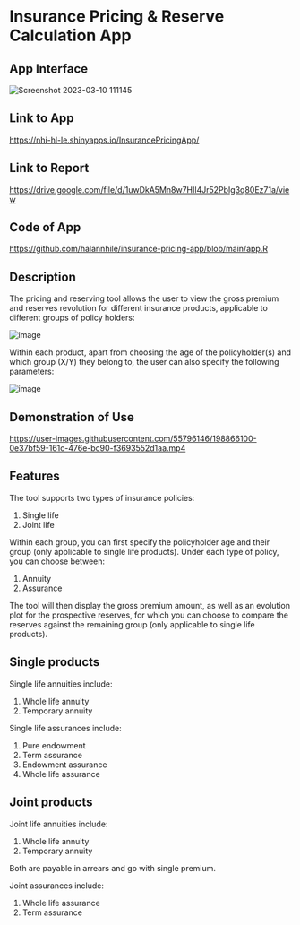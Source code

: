 # Insurance Pricing & Reserve Calculation App

## App Interface
![Screenshot 2023-03-10 111145](https://user-images.githubusercontent.com/55796146/224190116-c7b9d504-e1a3-404d-ab70-06a977fc8a17.png)

## Link to App 

https://nhi-hl-le.shinyapps.io/InsurancePricingApp/ 

## Link to Report

https://drive.google.com/file/d/1uwDkA5Mn8w7HIl4Jr52PbIg3q80Ez71a/view

## Code of App 

https://github.com/halannhile/insurance-pricing-app/blob/main/app.R

## Description

The pricing and reserving tool allows the user to view the gross premium and reserves revolution for different insurance products, applicable to different groups of policy holders:

![image](https://user-images.githubusercontent.com/55796146/198866226-ce500da3-cebc-42af-b97e-331a59448eab.png)

Within each product, apart from choosing the age of the policyholder(s) and which group (X/Y) they belong to, the user can also specify the following parameters:

![image](https://user-images.githubusercontent.com/55796146/198866237-b28203bf-651e-45b2-9111-78882e14bc89.png)

## Demonstration of Use

https://user-images.githubusercontent.com/55796146/198866100-0e37bf59-161c-476e-bc90-f3693552d1aa.mp4


## Features

The tool supports two types of insurance policies:

1. Single life
2. Joint life

Within each group, you can first specify the policyholder age and their group (only applicable to single life products). Under each type of policy, you can choose between:

1. Annuity
2. Assurance

The tool will then display the gross premium amount, as well as an evolution plot for the prospective reserves, for which you can choose to compare the reserves against the remaining group (only applicable to single life products).

## Single products

Single life annuities include:

1. Whole life annuity
2. Temporary annuity

Single life assurances include:

1. Pure endowment
2. Term assurance
3. Endowment assurance
4. Whole life assurance

## Joint products

Joint life annuities include:

1. Whole life annuity
2. Temporary annuity

Both are payable in arrears and go with single premium. 

Joint assurances include:

1. Whole life assurance
2. Term assurance


